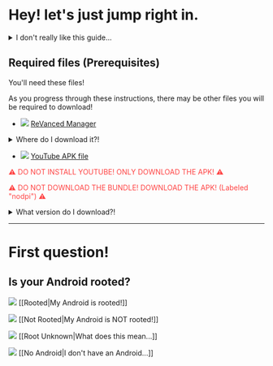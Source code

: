 # Hey! let's just jump right in.

<details><summary>I don't really like this guide...</summary>That's alright. There are alot of guides out there!<br> <br> If you like text only, try <a href="https://sodawithoutsparkles.github.io/revanced-troubleshooting-guide">my friend Soda's guide</a>!<br> <br>
If you're in the <a href="https://discord.gg/revanced">ReVanced Discord server</a>, you can try <a href="https://discord.com/channels/952946952348270622/1020635123894464512">E.'s (somewhat outdated) guide</a>!<br> <br>If you <i>really</i> don't like my guide, <a href="https://discord.com/users/221417731776446467">DM me and tell me what's wrong!</a>
</details>

## Required files (Prerequisites)
You'll need these files!

As you progress through these instructions, there may be other files you will be required to download!

- ![](https://cdn.discordapp.com/attachments/803186540359450664/1101814511872245800/fixeddownloadicon.gif) [ReVanced Manager](https://github.com/ReVanced/ReVanced-manager/releases/latest)

<details><summary>Where do I download it?!</summary><font size="2">Scroll down!<br> <br>
You'll see under "Assets" a file that ends with ".apk".<br> <br>
Go ahead and download that!<br> <br>
Your phone may ask you to enable "Install unknown apps" on your browser so go ahead and just enable that, then try installing again.</font>
</details>

- ![](https://cdn.discordapp.com/attachments/803186540359450664/1101814511872245800/fixeddownloadicon.gif) [YouTube APK file](https://www.apkmirror.com/apk/google-inc/YouTube/YouTube-18-15-40-release/YouTube-18-15-40-2-android-apk-download/)

<font color=#f44>⚠ DO NOT INSTALL YOUTUBE! ONLY DOWNLOAD THE APK! ⚠</font>

<font color=#f44>⚠ DO NOT DOWNLOAD THE BUNDLE! DOWNLOAD THE APK! (Labeled "nodpi") ⚠</font>
<details><summary>What version do I download?!</summary>Open <a href="https://github.com/ReVanced/ReVanced-patches/blob/main/README.md">this page</a> in a new tab!<br> <br>
Under "📦 com.google.android.YouTube", click Details.<br> <br>
You can see the version you need under "🏹 Target Version"
</details>


---


# First question!
## Is your Android rooted?

![](https://cdn.discordapp.com/attachments/803186540359450664/1100960373282193449/image_2023-04-26_182246728_1.gif) [[Rooted|My Android is rooted!]]

![](https://cdn.discordapp.com/attachments/803186540359450664/1100960373282193449/image_2023-04-26_182246728_1.gif) [[Not Rooted|My Android is NOT rooted!]]

![](https://cdn.discordapp.com/attachments/803186540359450664/1100960373282193449/image_2023-04-26_182246728_1.gif) [[Root Unknown|What does this mean...]]

![](https://cdn.discordapp.com/attachments/803186540359450664/1100960373282193449/image_2023-04-26_182246728_1.gif) [[No Android|I don't have an Android...]]
